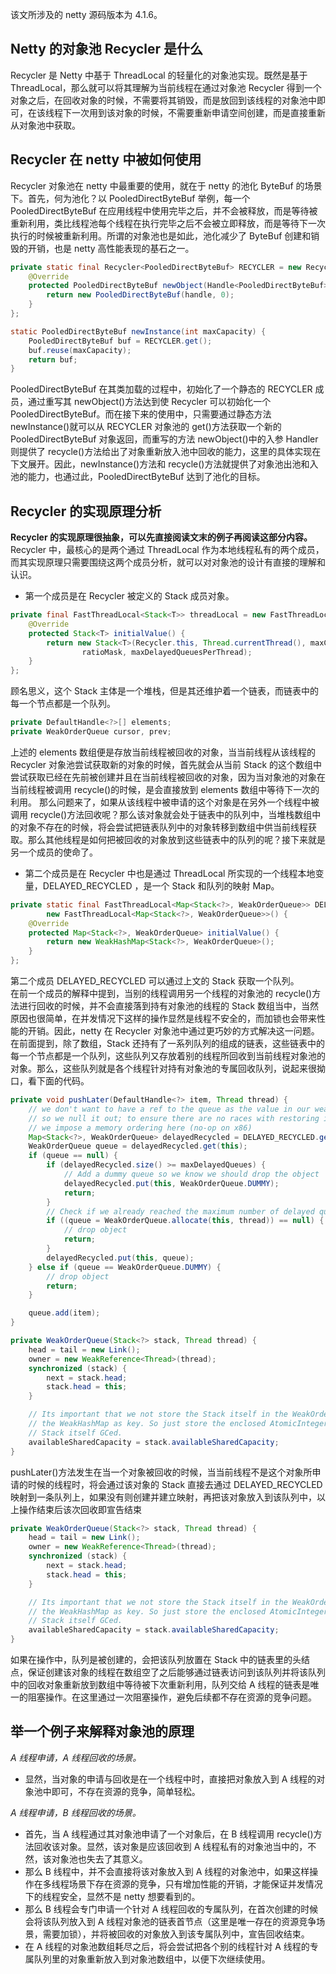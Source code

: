 该文所涉及的 netty 源码版本为 4.1.6。

## Netty 的对象池 Recycler 是什么

Recycler 是 Netty 中基于 ThreadLocal 的轻量化的对象池实现。既然是基于 ThreadLocal，那么就可以将其理解为当前线程在通过对象池 Recycler 得到一个对象之后，在回收对象的时候，不需要将其销毁，而是放回到该线程的对象池中即可，在该线程下一次用到该对象的时候，不需要重新申请空间创建，而是直接重新从对象池中获取。

## Recycler 在 netty 中被如何使用

Recycler 对象池在 netty 中最重要的使用，就在于 netty 的池化 ByteBuf 的场景下。首先，何为池化？以 PooledDirectByteBuf 举例，每一个 PooledDirectByteBuf 在应用线程中使用完毕之后，并不会被释放，而是等待被重新利用，类比线程池每个线程在执行完毕之后不会被立即释放，而是等待下一次执行的时候被重新利用。所谓的对象池也是如此，池化减少了 ByteBuf 创建和销毁的开销，也是 netty 高性能表现的基石之一。

```java
private static final Recycler<PooledDirectByteBuf> RECYCLER = new Recycler<PooledDirectByteBuf>() {
    @Override
    protected PooledDirectByteBuf newObject(Handle<PooledDirectByteBuf> handle) {
        return new PooledDirectByteBuf(handle, 0);
    }
};

static PooledDirectByteBuf newInstance(int maxCapacity) {
    PooledDirectByteBuf buf = RECYCLER.get();
    buf.reuse(maxCapacity);
    return buf;
}
```

PooledDirectByteBuf 在其类加载的过程中，初始化了一个静态的 RECYCLER 成员，通过重写其 newObject()方法达到使 Recycler 可以初始化一个 PooledDirectByteBuf。而在接下来的使用中，只需要通过静态方法 newInstance()就可以从 RECYCLER 对象池的 get()方法获取一个新的 PooledDirectByteBuf 对象返回，而重写的方法 newObject()中的入参 Handler 则提供了 recycle()方法给出了对象重新放入池中回收的能力，这里的具体实现在下文展开。因此，newInstance()方法和 recycle()方法就提供了对象池出池和入池的能力，也通过此，PooledDirectByteBuf 达到了池化的目标。

## Recycler 的实现原理分析

**Recycler 的实现原理很抽象，可以先直接阅读文末的例子再阅读这部分内容。**  
Recycler 中，最核心的是两个通过 ThreadLocal 作为本地线程私有的两个成员，而其实现原理只需要围绕这两个成员分析，就可以对对象池的设计有直接的理解和认识。

- 第一个成员是在 Recycler 被定义的 Stack 成员对象。

```java
private final FastThreadLocal<Stack<T>> threadLocal = new FastThreadLocal<Stack<T>>() {
    @Override
    protected Stack<T> initialValue() {
        return new Stack<T>(Recycler.this, Thread.currentThread(), maxCapacityPerThread, maxSharedCapacityFactor,
                ratioMask, maxDelayedQueuesPerThread);
    }
};
```

顾名思义，这个 Stack 主体是一个堆栈，但是其还维护着一个链表，而链表中的每一个节点都是一个队列。

```java
private DefaultHandle<?>[] elements;
private WeakOrderQueue cursor, prev;
```

上述的 elements 数组便是存放当前线程被回收的对象，当当前线程从该线程的 Recycler 对象池尝试获取新的对象的时候，首先就会从当前 Stack 的这个数组中尝试获取已经在先前被创建并且在当前线程被回收的对象，因为当对象池的对象在当前线程被调用 recycle()的时候，是会直接放到 elements 数组中等待下一次的利用。 那么问题来了，如果从该线程中被申请的这个对象是在另外一个线程中被调用 recycle()方法回收呢？那么该对象就会处于链表中的队列中，当堆栈数组中的对象不存在的时候，将会尝试把链表队列中的对象转移到数组中供当前线程获取。那么其他线程是如何把被回收的对象放到这些链表中的队列的呢？接下来就是另一个成员的使命了。

- 第二个成员是在 Recycler 中也是通过 ThreadLocal 所实现的一个线程本地变量，DELAYED_RECYCLED ，是一个 Stack 和队列的映射 Map。

```java
private static final FastThreadLocal<Map<Stack<?>, WeakOrderQueue>> DELAYED_RECYCLED =
        new FastThreadLocal<Map<Stack<?>, WeakOrderQueue>>() {
    @Override
    protected Map<Stack<?>, WeakOrderQueue> initialValue() {
        return new WeakHashMap<Stack<?>, WeakOrderQueue>();
    }
};
```

第二个成员 DELAYED_RECYCLED 可以通过上文的 Stack 获取一个队列。  
在前一个成员的解释中提到，当别的线程调用另一个线程的对象池的 recycle()方法进行回收的时候，并不会直接落到持有对象池的线程的 Stack 数组当中，当然原因也很简单，在并发情况下这样的操作显然是线程不安全的，而加锁也会带来性能的开销。因此，netty 在 Recycler 对象池中通过更巧妙的方式解决这一问题。  
在前面提到，除了数组，Stack 还持有了一系列队列的组成的链表，这些链表中的每一个节点都是一个队列，这些队列又存放着别的线程所回收到当前线程对象池的对象。那么，这些队列就是各个线程针对持有对象池的专属回收队列，说起来很拗口，看下面的代码。

```java
private void pushLater(DefaultHandle<?> item, Thread thread) {
    // we don't want to have a ref to the queue as the value in our weak map
    // so we null it out; to ensure there are no races with restoring it later
    // we impose a memory ordering here (no-op on x86)
    Map<Stack<?>, WeakOrderQueue> delayedRecycled = DELAYED_RECYCLED.get();
    WeakOrderQueue queue = delayedRecycled.get(this);
    if (queue == null) {
        if (delayedRecycled.size() >= maxDelayedQueues) {
            // Add a dummy queue so we know we should drop the object
            delayedRecycled.put(this, WeakOrderQueue.DUMMY);
            return;
        }
        // Check if we already reached the maximum number of delayed queues and if we can allocate at all.
        if ((queue = WeakOrderQueue.allocate(this, thread)) == null) {
            // drop object
            return;
        }
        delayedRecycled.put(this, queue);
    } else if (queue == WeakOrderQueue.DUMMY) {
        // drop object
        return;
    }

    queue.add(item);
}

private WeakOrderQueue(Stack<?> stack, Thread thread) {
    head = tail = new Link();
    owner = new WeakReference<Thread>(thread);
    synchronized (stack) {
        next = stack.head;
        stack.head = this;
    }

    // Its important that we not store the Stack itself in the WeakOrderQueue as the Stack also is used in
    // the WeakHashMap as key. So just store the enclosed AtomicInteger which should allow to have the
    // Stack itself GCed.
    availableSharedCapacity = stack.availableSharedCapacity;
}
```

pushLater()方法发生在当一个对象被回收的时候，当当前线程不是这个对象所申请的时候的线程时，将会通过该对象的 Stack 直接去通过 DELAYED_RECYCLED 映射到一条队列上，如果没有则创建并建立映射，再把该对象放入到该队列中，以上操作结束后该次回收即宣告结束

```java
private WeakOrderQueue(Stack<?> stack, Thread thread) {
    head = tail = new Link();
    owner = new WeakReference<Thread>(thread);
    synchronized (stack) {
        next = stack.head;
        stack.head = this;
    }

    // Its important that we not store the Stack itself in the WeakOrderQueue as the Stack also is used in
    // the WeakHashMap as key. So just store the enclosed AtomicInteger which should allow to have the
    // Stack itself GCed.
    availableSharedCapacity = stack.availableSharedCapacity;
}
```

如果在操作中，队列是被创建的，会把该队列放置在 Stack 中的链表里的头结点，保证创建该对象的线程在数组空了之后能够通过链表访问到该队列并将该队列中的回收对象重新放到数组中等待被下次重新利用，队列交给 A 线程的链表是唯一的阻塞操作。在这里通过一次阻塞操作，避免后续都不存在资源的竞争问题。

## 举一个例子来解释对象池的原理

_A 线程申请，A 线程回收的场景。_

- 显然，当对象的申请与回收是在一个线程中时，直接把对象放入到 A 线程的对象池中即可，不存在资源的竞争，简单轻松。

_A 线程申请，B 线程回收的场景。_

- 首先，当 A 线程通过其对象池申请了一个对象后，在 B 线程调用 recycle()方法回收该对象。显然，该对象是应该回收到 A 线程私有的对象池当中的，不然，该对象池也失去了其意义。
- 那么 B 线程中，并不会直接将该对象放入到 A 线程的对象池中，如果这样操作在多线程场景下存在资源的竞争，只有增加性能的开销，才能保证并发情况下的线程安全，显然不是 netty 想要看到的。
- 那么 B 线程会专门申请一个针对 A 线程回收的专属队列，在首次创建的时候会将该队列放入到 A 线程对象池的链表首节点（这里是唯一存在的资源竞争场景，需要加锁），并将被回收的对象放入到该专属队列中，宣告回收结束。
- 在 A 线程的对象池数组耗尽之后，将会尝试把各个别的线程针对 A 线程的专属队列里的对象重新放入到对象池数组中，以便下次继续使用。
